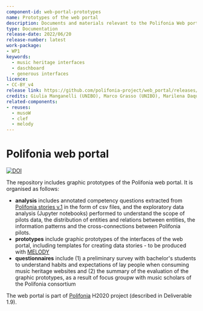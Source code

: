 ```yaml
---
component-id: web-portal-prototypes
name: Prototypes of the web portal
description: Documents and materials relevant to the Polifonia Web portal (WP1.T3)
type: Documentation
release-date: 2022/06/20
release-number: latest
work-package: 
- WP1
keywords:
  - music heritage interfaces
  - daschboard
  - generous interfaces
licence:
- CC-BY_v4
release link: https://github.com/polifonia-project/web_portal/releases/latest
credits: Giulia Manganelli (UNIBO), Marco Grasso (UNIBO), Marilena Daquino (UNIBO)
related-components:
- reuses:
  - musoW
  - clef
  - melody
---
```


# Polifonia web portal

[![DOI](https://zenodo.org/badge/370595787.svg)](https://zenodo.org/badge/latestdoi/370595787)

The repository includes graphic prototypes of the Polifonia web portal. It is organised as follows:

 * **analysis** includes annotated competency questions extracted from [Polifonia stories v.1](https://github.com/polifonia-project/stories/releases/tag/v1.0) in the form of csv files, and the exploratory data analysis (Jupyter notebooks) performed to understand the scope of pilots data, the distribution of entities and relations between entities, the information patterns and the cross-connections between Polifonia pilots.
 * **prototypes** include graphic prototypes of the interfaces of the web portal, including templates for creating data stories - to be produced with [MELODY](https://github.com/polifonia-project/dashboard) 
 * **questionnaires** include (1) a preliminary survey with bachelor's students to understand habits and expectations of lay people when consuming music heritage websites and (2) the summary of the evaluation of the graphic prototypes, as a result of focus groupw with music scholars of the Polifonia consortium

The web portal is part of [Polifonia](https://polifonia-project.eu/) H2020 project (described in Deliverable 1.9).

